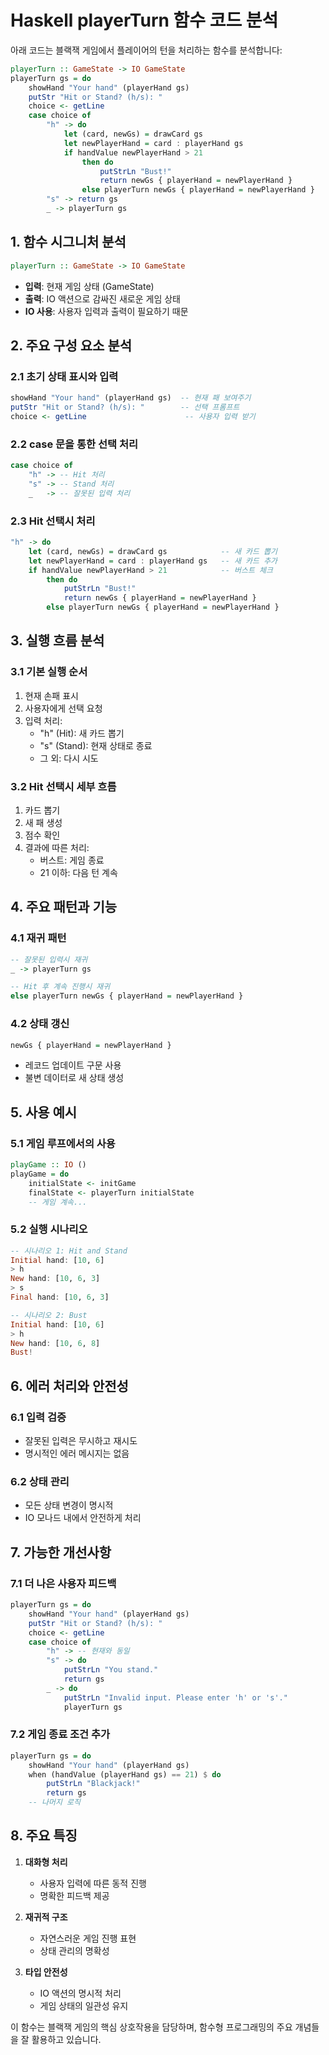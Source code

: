 # Haskell playerTurn 함수 코드 분석

아래 코드는 블랙잭 게임에서 플레이어의 턴을 처리하는 함수를 분석합니다:

```haskell
playerTurn :: GameState -> IO GameState
playerTurn gs = do
    showHand "Your hand" (playerHand gs)
    putStr "Hit or Stand? (h/s): "
    choice <- getLine
    case choice of
        "h" -> do
            let (card, newGs) = drawCard gs
            let newPlayerHand = card : playerHand gs
            if handValue newPlayerHand > 21
                then do
                    putStrLn "Bust!"
                    return newGs { playerHand = newPlayerHand }
                else playerTurn newGs { playerHand = newPlayerHand }
        "s" -> return gs
        _ -> playerTurn gs
```

## 1. 함수 시그니처 분석

```haskell
playerTurn :: GameState -> IO GameState
```

- **입력**: 현재 게임 상태 (GameState)
- **출력**: IO 액션으로 감싸진 새로운 게임 상태
- **IO 사용**: 사용자 입력과 출력이 필요하기 때문

## 2. 주요 구성 요소 분석

### 2.1 초기 상태 표시와 입력

```haskell
showHand "Your hand" (playerHand gs)  -- 현재 패 보여주기
putStr "Hit or Stand? (h/s): "        -- 선택 프롬프트
choice <- getLine                      -- 사용자 입력 받기
```

### 2.2 case 문을 통한 선택 처리

```haskell
case choice of
    "h" -> -- Hit 처리
    "s" -> -- Stand 처리
    _   -> -- 잘못된 입력 처리
```

### 2.3 Hit 선택시 처리

```haskell
"h" -> do
    let (card, newGs) = drawCard gs            -- 새 카드 뽑기
    let newPlayerHand = card : playerHand gs   -- 새 카드 추가
    if handValue newPlayerHand > 21            -- 버스트 체크
        then do
            putStrLn "Bust!"
            return newGs { playerHand = newPlayerHand }
        else playerTurn newGs { playerHand = newPlayerHand }
```

## 3. 실행 흐름 분석

### 3.1 기본 실행 순서

1. 현재 손패 표시
2. 사용자에게 선택 요청
3. 입력 처리:
   - "h" (Hit): 새 카드 뽑기
   - "s" (Stand): 현재 상태로 종료
   - 그 외: 다시 시도

### 3.2 Hit 선택시 세부 흐름

1. 카드 뽑기
2. 새 패 생성
3. 점수 확인
4. 결과에 따른 처리:
   - 버스트: 게임 종료
   - 21 이하: 다음 턴 계속

## 4. 주요 패턴과 기능

### 4.1 재귀 패턴

```haskell
-- 잘못된 입력시 재귀
_ -> playerTurn gs

-- Hit 후 계속 진행시 재귀
else playerTurn newGs { playerHand = newPlayerHand }
```

### 4.2 상태 갱신

```haskell
newGs { playerHand = newPlayerHand }
```

- 레코드 업데이트 구문 사용
- 불변 데이터로 새 상태 생성

## 5. 사용 예시

### 5.1 게임 루프에서의 사용

```haskell
playGame :: IO ()
playGame = do
    initialState <- initGame
    finalState <- playerTurn initialState
    -- 게임 계속...
```

### 5.2 실행 시나리오

```haskell
-- 시나리오 1: Hit and Stand
Initial hand: [10, 6]
> h
New hand: [10, 6, 3]
> s
Final hand: [10, 6, 3]

-- 시나리오 2: Bust
Initial hand: [10, 6]
> h
New hand: [10, 6, 8]
Bust!
```

## 6. 에러 처리와 안전성

### 6.1 입력 검증

- 잘못된 입력은 무시하고 재시도
- 명시적인 에러 메시지는 없음

### 6.2 상태 관리

- 모든 상태 변경이 명시적
- IO 모나드 내에서 안전하게 처리

## 7. 가능한 개선사항

### 7.1 더 나은 사용자 피드백

```haskell
playerTurn gs = do
    showHand "Your hand" (playerHand gs)
    putStr "Hit or Stand? (h/s): "
    choice <- getLine
    case choice of
        "h" -> -- 현재와 동일
        "s" -> do
            putStrLn "You stand."
            return gs
        _ -> do
            putStrLn "Invalid input. Please enter 'h' or 's'."
            playerTurn gs
```

### 7.2 게임 종료 조건 추가

```haskell
playerTurn gs = do
    showHand "Your hand" (playerHand gs)
    when (handValue (playerHand gs) == 21) $ do
        putStrLn "Blackjack!"
        return gs
    -- 나머지 로직
```

## 8. 주요 특징

1. **대화형 처리**

   - 사용자 입력에 따른 동적 진행
   - 명확한 피드백 제공

2. **재귀적 구조**

   - 자연스러운 게임 진행 표현
   - 상태 관리의 명확성

3. **타입 안전성**
   - IO 액션의 명시적 처리
   - 게임 상태의 일관성 유지

이 함수는 블랙잭 게임의 핵심 상호작용을 담당하며, 함수형 프로그래밍의 주요 개념들을 잘 활용하고 있습니다.
